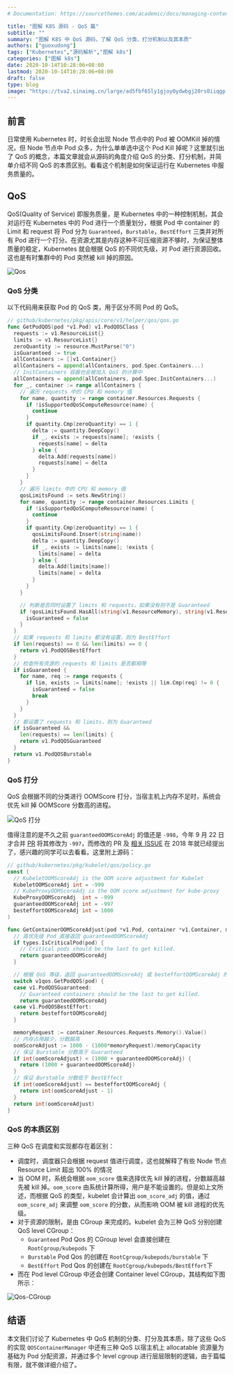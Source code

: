 ```yaml
---
# Documentation: https://sourcethemes.com/academic/docs/managing-content/

title: "图解 K8S 源码 - QoS 篇"
subtitle: ""
summary: "图解 K8S 中 QoS 源码，了解 QoS 分类、打分机制以及其本质"
authors: ["guoxudong"]
tags: ["Kubernetes","源码解析","图解 k8s"]
categories: ["图解 k8s"]
date: 2020-10-14T10:28:06+08:00
lastmod: 2020-10-14T10:28:06+08:00
draft: false
type: blog
image: "https://tva2.sinaimg.cn/large/ad5fbf65ly1gjoy0ydwbgj20rs0iiqgp.jpg"
---
```


## 前言

日常使用 Kubernetes 时，时长会出现 Node 节点中的 Pod 被 OOMKill 掉的情况，但 Node 节点中 Pod 众多，为什么单单选中这个 Pod  Kill 掉呢？这里就引出了 QoS 的概念，本篇文章就会从源码的角度介绍 QoS 的分类、打分机制，并简单介绍不同 QoS 的本质区别。看看这个机制是如何保证运行在 Kubernetes 中服务质量的。

## QoS

QoS(Quality of Service) 即服务质量，是 Kubernetes 中的一种控制机制，其会对运行在 Kubernetes 中的 Pod 进行一个质量划分，根据 Pod 中 container 的 Limit 和 request 将 Pod 分为 `Guaranteed`，`Burstable`，`BestEffort` 三类并对所有 Pod 进行一个打分。在资源尤其是内存这种不可压缩资源不够时，为保证整体质量的稳定，Kubernetes 就会根据 QoS 的不同优先级，对 Pod 进行资源回收。这也是有时集群中的 Pod 突然被 kill 掉的原因。

![Qos](https://tva2.sinaimg.cn/large/ad5fbf65ly1gjotxqvm4uj20mr0aw78n.jpg)

### QoS 分类

以下代码用来获取 Pod 的 QoS 类，用于区分不同 Pod 的 QoS。

```go
// github/kubernetes/pkg/apis/core/v1/helper/qos/qos.go
func GetPodQOS(pod *v1.Pod) v1.PodQOSClass {
  requests := v1.ResourceList{}
  limits := v1.ResourceList{}
  zeroQuantity := resource.MustParse("0")
  isGuaranteed := true
  allContainers := []v1.Container{}
  allContainers = append(allContainers, pod.Spec.Containers...)
  // InitContainers 容器也会被加入 QoS 的计算中
  allContainers = append(allContainers, pod.Spec.InitContainers...)
  for _, container := range allContainers {
    // 遍历 requests 中的 CPU 和 memory 值
    for name, quantity := range container.Resources.Requests {
      if !isSupportedQoSComputeResource(name) {
        continue
      }
      if quantity.Cmp(zeroQuantity) == 1 {
        delta := quantity.DeepCopy()
        if _, exists := requests[name]; !exists {
          requests[name] = delta
        } else {
          delta.Add(requests[name])
          requests[name] = delta
        }
      }
    }
    // 遍历 limits 中的 CPU 和 memory 值
    qosLimitsFound := sets.NewString()
    for name, quantity := range container.Resources.Limits {
      if !isSupportedQoSComputeResource(name) {
        continue
      }
      if quantity.Cmp(zeroQuantity) == 1 {
        qosLimitsFound.Insert(string(name))
        delta := quantity.DeepCopy()
        if _, exists := limits[name]; !exists {
          limits[name] = delta
        } else {
          delta.Add(limits[name])
          limits[name] = delta
        }
      }
    }

    // 判断是否同时设置了 limits 和 requests，如果没有则不是 Guaranteed
    if !qosLimitsFound.HasAll(string(v1.ResourceMemory), string(v1.ResourceCPU)) {
      isGuaranteed = false
    }
  }
  // 如果 requests 和 limits 都没有设置，则为 BestEffort
  if len(requests) == 0 && len(limits) == 0 {
    return v1.PodQOSBestEffort
  }
  // 检查所有资源的 requests 和 limits 是否都相等
  if isGuaranteed {
    for name, req := range requests {
      if lim, exists := limits[name]; !exists || lim.Cmp(req) != 0 {
        isGuaranteed = false
        break
      }
    }
  }
  // 都设置了 requests 和 limits，则为 Guaranteed
  if isGuaranteed &&
    len(requests) == len(limits) {
    return v1.PodQOSGuaranteed
  }
  return v1.PodQOSBurstable
}
```

### QoS 打分

QoS 会根据不同的分类进行 OOMScore 打分，当宿主机上内存不足时，系统会优先 kill 掉 OOMScore 分数高的进程。

![QoS 打分](https://tvax3.sinaimg.cn/large/ad5fbf65ly1gjoqlfe8cgj20mr0pcqmy.jpg)

值得注意的是不久之前 `guaranteedOOMScoreAdj` 的值还是 `-998`，今年 9 月 22 日才合并 [PR](https://github.com/kubernetes/kubernetes/pull/71269) 将其修改为 `-997`，而修改的 PR 及 [相关 ISSUE](https://github.com/kubernetes/kubernetes/issues/72294) 在 2018 年就已经提出了，感兴趣的同学可以去看看。这里附上源码：

```go
// github/kubernetes/pkg/kubelet/qos/policy.go
const (
  // KubeletOOMScoreAdj is the OOM score adjustment for Kubelet
  KubeletOOMScoreAdj int = -999
  // KubeProxyOOMScoreAdj is the OOM score adjustment for kube-proxy
  KubeProxyOOMScoreAdj  int = -999
  guaranteedOOMScoreAdj int = -997
  besteffortOOMScoreAdj int = 1000
)

func GetContainerOOMScoreAdjust(pod *v1.Pod, container *v1.Container, memoryCapacity int64) int {
  // 高优先级 Pod 直接返回 guaranteedOOMScoreAdj
  if types.IsCriticalPod(pod) {
    // Critical pods should be the last to get killed.
    return guaranteedOOMScoreAdj
  }

  // 根据 QoS 等级，返回 guaranteedOOMScoreAdj 或 besteffortOOMScoreAdj 的分数，这里只处理 Guaranteed 与 BestEffort
  switch v1qos.GetPodQOS(pod) {
  case v1.PodQOSGuaranteed:
    // Guaranteed containers should be the last to get killed.
    return guaranteedOOMScoreAdj
  case v1.PodQOSBestEffort:
    return besteffortOOMScoreAdj
  }

  memoryRequest := container.Resources.Requests.Memory().Value()
  // 内存占用越少，分数越高
  oomScoreAdjust := 1000 - (1000*memoryRequest)/memoryCapacity
  // 保证 Burstable 分数高于 Guaranteed
  if int(oomScoreAdjust) < (1000 + guaranteedOOMScoreAdj) {
    return (1000 + guaranteedOOMScoreAdj)
  }
  // 保证 Burstable 分数低于 BestEffect
  if int(oomScoreAdjust) == besteffortOOMScoreAdj {
    return int(oomScoreAdjust - 1)
  }
  return int(oomScoreAdjust)
}
```

### QoS 的本质区别

三种 QoS 在调度和实现都存在着区别：

- 调度时，调度器只会根据 request 值进行调度，这也就解释了有些 Node 节点 Resource Limit 超出 100% 的情况
- 当 OOM 时，系统会根据 `oom_score` 值来选择优先 kill 掉的进程，分数越高越先被 kill 掉。`oom_score` 由系统计算所得，用户是不能设置的。但是如上文所述，而根据 QoS 的类型，kubelet 会计算出 `oom_score_adj` 的值，通过 `oom_score_adj` 来调整 `oom_score` 的分数，从而影响 OOM 被 kill 进程的优先级。
- 对于资源的限制，是由 CGroup 来完成的。kubelet 会为三种 QoS 分别创建 QoS level CGroup：
  - `Guaranteed` Pod Qos 的 CGroup level 会直接创建在 `RootCgroup/kubepods` 下
  - `Burstable` Pod Qos 的创建在 `RootCgroup/kubepods/burstable` 下
  - `BestEffort` Pod Qos 的创建在 `RootCgroup/kubepods/BestEffort`下
- 而在 Pod level CGroup 中还会创建 Container level CGroup，其结构如下图所示：

![Qos-CGroup](https://tva3.sinaimg.cn/large/ad5fbf65ly1gjoxdsmfs0j20mr0e8tjg.jpg)

## 结语

本文我们讨论了 Kubernetes 中 QoS 机制的分类、打分及其本质，除了这些 QoS 的实现 `QOSContainerManager` 中还有三种 QoS 以宿主机上 allocatable 资源量为基础为 Pod 分配资源，并通过多个 level cgroup 进行层层限制的逻辑，由于篇幅有限，就不做详细介绍了。
